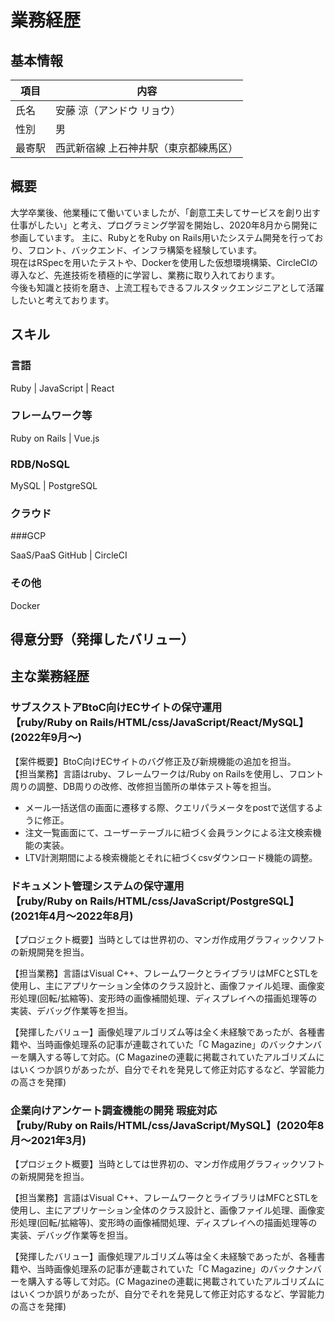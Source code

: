 # 業務経歴
## 基本情報
|項目|内容|
|----|----|
|氏名|安藤 涼（アンドウ リョウ）|
|性別|男|
|最寄駅|西武新宿線 上石神井駅（東京都練馬区）|
## 概要
大学卒業後、他業種にて働いていましたが、「創意工夫してサービスを創り出す仕事がしたい」と考え、プログラミング学習を開始し、2020年8月から開発に参画しています。
主に、RubyとをRuby on Rails用いたシステム開発を行っており、フロント、バックエンド、インフラ構築を経験しています。																																																													
現在はRSpecを用いたテストや、Dockerを使用した仮想環境構築、CircleCIの導入など、先進技術を積極的に学習し、業務に取り入れております。																							
今後も知識と技術を磨き、上流工程もできるフルスタックエンジニアとして活躍したいと考えております。

## スキル
### 言語
 Ruby | JavaScript | React
### フレームワーク等
 Ruby on Rails | Vue.js

### RDB/NoSQL
MySQL | PostgreSQL 

### クラウド

###GCP

SaaS/PaaS
GitHub | CircleCI

### その他
Docker

## 得意分野（発揮したバリュー）

## 主な業務経歴
### サブスクストアBtoC向けECサイトの保守運用<br>【ruby/Ruby on Rails/HTML/css/JavaScript/React/MySQL】(2022年9月〜)<br>
【案件概要】BtoC向けECサイトのバグ修正及び新規機能の追加を担当。<br>
【担当業務】言語はruby、フレームワークは/Ruby on Railsを使用し、フロント周りの調整、DB周りの改修、改修担当箇所の単体テスト等を担当。
- メール一括送信の画面に遷移する際、クエリパラメータをpostで送信するように修正。
- 注文一覧画面にて、ユーザーテーブルに紐づく会員ランクによる注文検索機能の実装。
- LTV計測期間による検索機能とそれに紐づくcsvダウンロード機能の調整。

### ドキュメント管理システムの保守運用<br>【ruby/Ruby on Rails/HTML/css/JavaScript/PostgreSQL】(2021年4月〜2022年8月)
【プロジェクト概要】当時としては世界初の、マンガ作成用グラフィックソフトの新規開発を担当。

【担当業務】言語はVisual C++、フレームワークとライブラリはMFCとSTLを使用し、主にアプリケーション全体のクラス設計と、画像ファイル処理、画像変形処理(回転/拡縮等)、変形時の画像補間処理、ディスプレイへの描画処理等の実装、デバッグ作業等を担当。

【発揮したバリュー】画像処理アルゴリズム等は全く未経験であったが、各種書籍や、当時画像処理系の記事が連載されていた「C Magazine」のバックナンバーを購入する等して対応。(C Magazineの連載に掲載されていたアルゴリズムにはいくつか誤りがあったが、自分でそれを発見して修正対応するなど、学習能力の高さを発揮)

### 企業向けアンケート調査機能の開発 瑕疵対応<br>【ruby/Ruby on Rails/HTML/css/JavaScript/MySQL】(2020年8月〜2021年3月)
【プロジェクト概要】当時としては世界初の、マンガ作成用グラフィックソフトの新規開発を担当。

【担当業務】言語はVisual C++、フレームワークとライブラリはMFCとSTLを使用し、主にアプリケーション全体のクラス設計と、画像ファイル処理、画像変形処理(回転/拡縮等)、変形時の画像補間処理、ディスプレイへの描画処理等の実装、デバッグ作業等を担当。

【発揮したバリュー】画像処理アルゴリズム等は全く未経験であったが、各種書籍や、当時画像処理系の記事が連載されていた「C Magazine」のバックナンバーを購入する等して対応。(C Magazineの連載に掲載されていたアルゴリズムにはいくつか誤りがあったが、自分でそれを発見して修正対応するなど、学習能力の高さを発揮)
